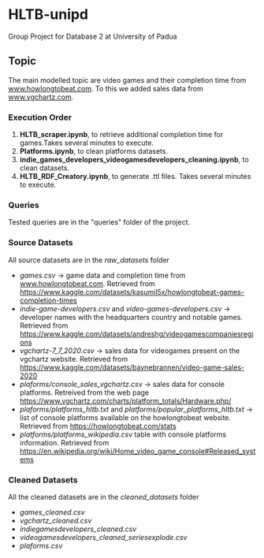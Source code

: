 # HLTB-unipd
Group Project for Database 2 at University of Padua 

## Topic
The main modelled topic are video games and their completion time from www.howlongtobeat.com. To this we added sales data from www.vgchartz.com.

### Execution Order

1. **HLTB_scraper.ipynb**, to retrieve additional completion time for games.Takes several minutes to execute.
2. **Platforms.ipynb**, to clean platforms datasets.
3. **indie_games_developers_videogamesdevelopers_cleaning.ipynb**, to clean datasets.
4. **HLTB_RDF_Creatory.ipynb**, to generate .ttl files. Takes several minutes to execute.

### Queries 
Tested queries are in the "queries" folder of the project. 


### Source Datasets
All source datasets are in the *raw_datasets* folder


- *games.csv* &rarr; game data and completion time from www.howlongtobeat.com. Retrieved from https://www.kaggle.com/datasets/kasumil5x/howlongtobeat-games-completion-times
- *indie-game-developers.csv* and *video-games-developers.csv* &rarr; developer names with the headquarters country and notable games. Retrieved
  from https://www.kaggle.com/datasets/andreshg/videogamescompaniesregions
- *vgchartz-7_7_2020.csv* &rarr; sales data for videogames present on the vgchartz website. Retrieved from https://www.kaggle.com/datasets/baynebrannen/video-game-sales-2020
- *plaforms/console_sales_vgchartz.csv* &rarr; sales data for console platforms. Retreived from the web page  https://www.vgchartz.com/charts/platform_totals/Hardware.php/
- *plaforms/platforms_hltb.txt* and *platforms/popular_platforms_hltb.txt* &rarr; list of console platforms available on the howlongtobeat website. Retrieved from https://howlongtobeat.com/stats 
- *platforms/platforms_wikipedia.csv* table with console platforms information. Retrieved from https://en.wikipedia.org/wiki/Home_video_game_console#Released_systems

### Cleaned Datasets
All the cleaned datasets are in the *cleaned_datasets* folder

- *games_cleaned.csv*
- *vgchartz_cleaned.csv*
- *indiegamesdevelopers_cleaned.csv*
- *videogamesdevelopers_cleaned_seriesexplode.csv*
- *plaforms.csv*

